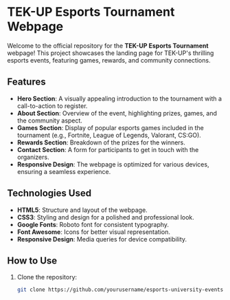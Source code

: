 # TEK-UP Esports Tournament Webpage

Welcome to the official repository for the **TEK-UP Esports Tournament** webpage! This project showcases the landing page for TEK-UP's thrilling esports events, featuring games, rewards, and community connections.

## Features
- **Hero Section**: A visually appealing introduction to the tournament with a call-to-action to register.
- **About Section**: Overview of the event, highlighting prizes, games, and the community aspect.
- **Games Section**: Display of popular esports games included in the tournament (e.g., Fortnite, League of Legends, Valorant, CS:GO).
- **Rewards Section**: Breakdown of the prizes for the winners.
- **Contact Section**: A form for participants to get in touch with the organizers.
- **Responsive Design**: The webpage is optimized for various devices, ensuring a seamless experience.

## Technologies Used
- **HTML5**: Structure and layout of the webpage.
- **CSS3**: Styling and design for a polished and professional look.
- **Google Fonts**: Roboto font for consistent typography.
- **Font Awesome**: Icons for better visual representation.
- **Responsive Design**: Media queries for device compatibility.

## How to Use
1. Clone the repository:
   ```bash
   git clone https://github.com/yourusername/esports-university-events.git

